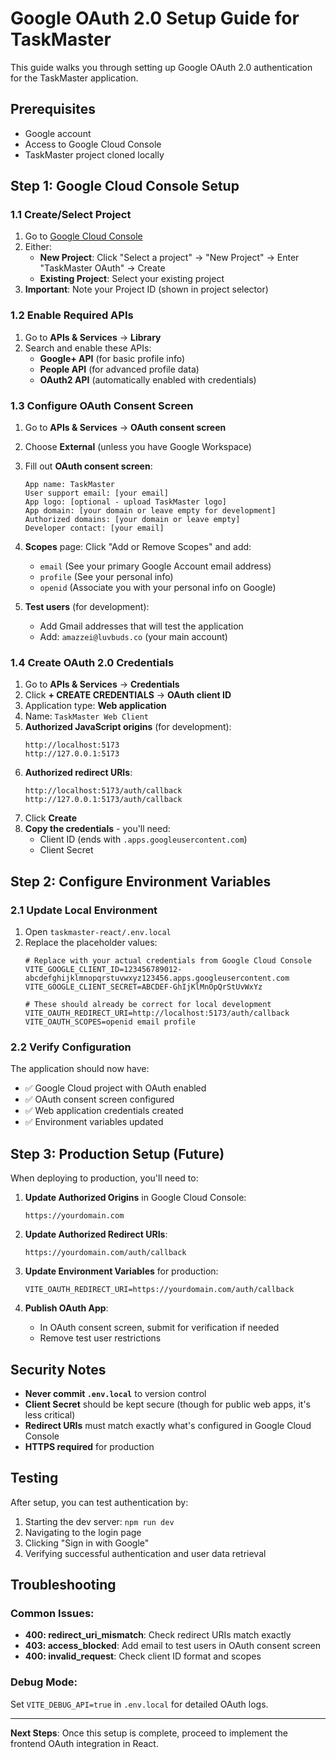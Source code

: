 # Google OAuth 2.0 Setup Guide for TaskMaster

This guide walks you through setting up Google OAuth 2.0 authentication for the TaskMaster application.

## Prerequisites
- Google account
- Access to Google Cloud Console
- TaskMaster project cloned locally

## Step 1: Google Cloud Console Setup

### 1.1 Create/Select Project
1. Go to [Google Cloud Console](https://console.cloud.google.com/)
2. Either:
   - **New Project**: Click "Select a project" → "New Project" → Enter "TaskMaster OAuth" → Create
   - **Existing Project**: Select your existing project
3. **Important**: Note your Project ID (shown in project selector)

### 1.2 Enable Required APIs
1. Go to **APIs & Services** → **Library**
2. Search and enable these APIs:
   - **Google+ API** (for basic profile info)
   - **People API** (for advanced profile data)
   - **OAuth2 API** (automatically enabled with credentials)





### 1.3 Configure OAuth Consent Screen
1. Go to **APIs & Services** → **OAuth consent screen**
2. Choose **External** (unless you have Google Workspace)
3. Fill out **OAuth consent screen**:
   ```
   App name: TaskMaster
   User support email: [your email]
   App logo: [optional - upload TaskMaster logo]
   App domain: [your domain or leave empty for development]
   Authorized domains: [your domain or leave empty]
   Developer contact: [your email]
   ```
4. **Scopes** page: Click "Add or Remove Scopes" and add:
   - `email` (See your primary Google Account email address)
   - `profile` (See your personal info)
   - `openid` (Associate you with your personal info on Google)

5. **Test users** (for development):
   - Add Gmail addresses that will test the application
   - Add: `amazzei@luvbuds.co` (your main account)

### 1.4 Create OAuth 2.0 Credentials
1. Go to **APIs & Services** → **Credentials**
2. Click **+ CREATE CREDENTIALS** → **OAuth client ID**
3. Application type: **Web application**
4. Name: `TaskMaster Web Client`
5. **Authorized JavaScript origins** (for development):
   ```
   http://localhost:5173
   http://127.0.0.1:5173
   ```
6. **Authorized redirect URIs**:
   ```
   http://localhost:5173/auth/callback
   http://127.0.0.1:5173/auth/callback
   ```
7. Click **Create**
8. **Copy the credentials** - you'll need:
   - Client ID (ends with `.apps.googleusercontent.com`)
   - Client Secret

## Step 2: Configure Environment Variables

### 2.1 Update Local Environment
1. Open `taskmaster-react/.env.local`
2. Replace the placeholder values:
   ```env
   # Replace with your actual credentials from Google Cloud Console
   VITE_GOOGLE_CLIENT_ID=123456789012-abcdefghijklmnopqrstuvwxyz123456.apps.googleusercontent.com
   VITE_GOOGLE_CLIENT_SECRET=ABCDEF-GhIjKlMnOpQrStUvWxYz

   # These should already be correct for local development
   VITE_OAUTH_REDIRECT_URI=http://localhost:5173/auth/callback
   VITE_OAUTH_SCOPES=openid email profile
   ```

### 2.2 Verify Configuration
The application should now have:
- ✅ Google Cloud project with OAuth enabled
- ✅ OAuth consent screen configured
- ✅ Web application credentials created
- ✅ Environment variables updated

## Step 3: Production Setup (Future)

When deploying to production, you'll need to:

1. **Update Authorized Origins** in Google Cloud Console:
   ```
   https://yourdomain.com
   ```

2. **Update Authorized Redirect URIs**:
   ```
   https://yourdomain.com/auth/callback
   ```

3. **Update Environment Variables** for production:
   ```env
   VITE_OAUTH_REDIRECT_URI=https://yourdomain.com/auth/callback
   ```

4. **Publish OAuth App**:
   - In OAuth consent screen, submit for verification if needed
   - Remove test user restrictions

## Security Notes

- **Never commit `.env.local`** to version control
- **Client Secret** should be kept secure (though for public web apps, it's less critical)
- **Redirect URIs** must match exactly what's configured in Google Cloud Console
- **HTTPS required** for production

## Testing

After setup, you can test authentication by:
1. Starting the dev server: `npm run dev`
2. Navigating to the login page
3. Clicking "Sign in with Google"
4. Verifying successful authentication and user data retrieval

## Troubleshooting

### Common Issues:
- **400: redirect_uri_mismatch**: Check redirect URIs match exactly
- **403: access_blocked**: Add email to test users in OAuth consent screen
- **400: invalid_request**: Check client ID format and scopes

### Debug Mode:
Set `VITE_DEBUG_API=true` in `.env.local` for detailed OAuth logs.

---

**Next Steps**: Once this setup is complete, proceed to implement the frontend OAuth integration in React.
